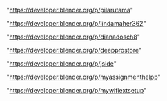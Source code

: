 "https://developer.blender.org/p/pilarutama"

"https://developer.blender.org/p/lindamaher362"

"https://developer.blender.org/p/dianadosch8"

"https://developer.blender.org/p/deepprostore"

"https://developer.blender.org/p/jside"

"https://developer.blender.org/p/myassignmenthelpp"

"https://developer.blender.org/p/mywifiextsetup"

